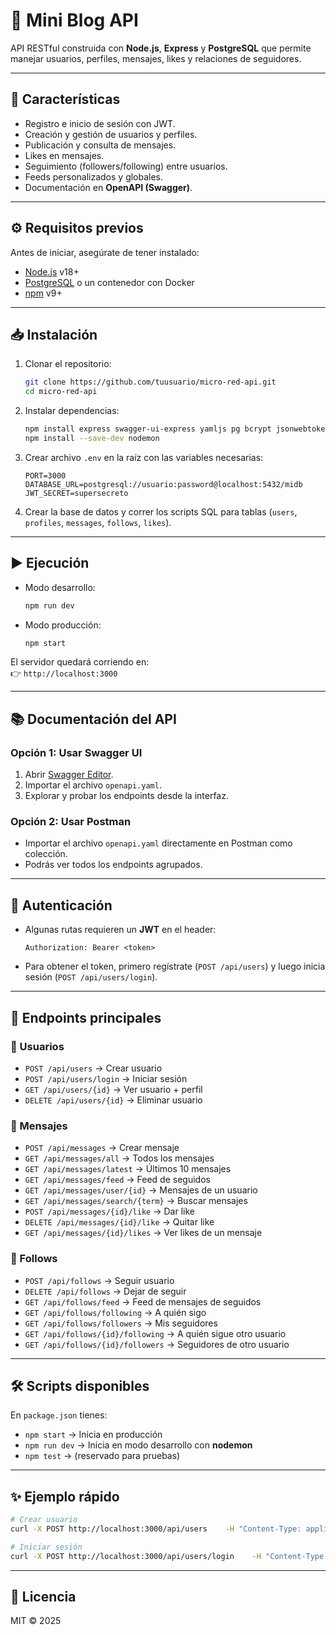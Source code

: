 # 📌 Mini Blog API

API RESTful construida con **Node.js**, **Express** y **PostgreSQL** que permite manejar usuarios, perfiles, mensajes, likes y relaciones de seguidores.

---

## 🚀 Características
- Registro e inicio de sesión con JWT.
- Creación y gestión de usuarios y perfiles.
- Publicación y consulta de mensajes.
- Likes en mensajes.
- Seguimiento (followers/following) entre usuarios.
- Feeds personalizados y globales.
- Documentación en **OpenAPI (Swagger)**.

---

## ⚙️ Requisitos previos
Antes de iniciar, asegúrate de tener instalado:
- [Node.js](https://nodejs.org/) v18+
- [PostgreSQL](https://www.postgresql.org/) o un contenedor con Docker
- [npm](https://www.npmjs.com/) v9+

---

## 📥 Instalación

1. Clonar el repositorio:
   ```bash
   git clone https://github.com/tuusuario/micro-red-api.git
   cd micro-red-api
   ```

2. Instalar dependencias:
   ```bash
   npm install express swagger-ui-express yamljs pg bcrypt jsonwebtoken express-validator helmet cors morgan dotenv
   npm install --save-dev nodemon
   ```

3. Crear archivo `.env` en la raíz con las variables necesarias:
   ```env
   PORT=3000
   DATABASE_URL=postgresql://usuario:password@localhost:5432/midb
   JWT_SECRET=supersecreto
   ```

4. Crear la base de datos y correr los scripts SQL para tablas (`users`, `profiles`, `messages`, `follows`, `likes`).

---

## ▶️ Ejecución

- Modo desarrollo:
  ```bash
  npm run dev
  ```

- Modo producción:
  ```bash
  npm start
  ```

El servidor quedará corriendo en:  
👉 `http://localhost:3000`

---

## 📚 Documentación del API

### Opción 1: Usar Swagger UI
1. Abrir [Swagger Editor](https://editor.swagger.io/).
2. Importar el archivo `openapi.yaml`.
3. Explorar y probar los endpoints desde la interfaz.

### Opción 2: Usar Postman
- Importar el archivo `openapi.yaml` directamente en Postman como colección.
- Podrás ver todos los endpoints agrupados.

---

## 🔑 Autenticación
- Algunas rutas requieren un **JWT** en el header:
  ```
  Authorization: Bearer <token>
  ```
- Para obtener el token, primero regístrate (`POST /api/users`) y luego inicia sesión (`POST /api/users/login`).

---

## 📌 Endpoints principales

### 👤 Usuarios
- `POST /api/users` → Crear usuario
- `POST /api/users/login` → Iniciar sesión
- `GET /api/users/{id}` → Ver usuario + perfil
- `DELETE /api/users/{id}` → Eliminar usuario

### 💬 Mensajes
- `POST /api/messages` → Crear mensaje
- `GET /api/messages/all` → Todos los mensajes
- `GET /api/messages/latest` → Últimos 10 mensajes
- `GET /api/messages/feed` → Feed de seguidos
- `GET /api/messages/user/{id}` → Mensajes de un usuario
- `GET /api/messages/search/{term}` → Buscar mensajes
- `POST /api/messages/{id}/like` → Dar like
- `DELETE /api/messages/{id}/like` → Quitar like
- `GET /api/messages/{id}/likes` → Ver likes de un mensaje

### 🔗 Follows
- `POST /api/follows` → Seguir usuario
- `DELETE /api/follows` → Dejar de seguir
- `GET /api/follows/feed` → Feed de mensajes de seguidos
- `GET /api/follows/following` → A quién sigo
- `GET /api/follows/followers` → Mis seguidores
- `GET /api/follows/{id}/following` → A quién sigue otro usuario
- `GET /api/follows/{id}/followers` → Seguidores de otro usuario

---

## 🛠 Scripts disponibles
En `package.json` tienes:

- `npm start` → Inicia en producción
- `npm run dev` → Inicia en modo desarrollo con **nodemon**
- `npm test` → (reservado para pruebas)

---

## ✨ Ejemplo rápido

```bash
# Crear usuario
curl -X POST http://localhost:3000/api/users    -H "Content-Type: application/json"    -d '{"email": "test@test.com", "password": "123456", "display_name": "Carlos"}'

# Iniciar sesión
curl -X POST http://localhost:3000/api/users/login    -H "Content-Type: application/json"    -d '{"email": "test@test.com", "password": "123456"}'
```

---

## 📄 Licencia
MIT © 2025
